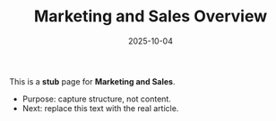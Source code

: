 ﻿---
title: "Marketing and Sales Overview"
description: "Stub — outline for Marketing and Sales. Replace with real content."
date: "2025-10-04"
draft: true
tags: ["stub","wiki"]
---
This is a **stub** page for **Marketing and Sales**. 

- Purpose: capture structure, not content.
- Next: replace this text with the real article.
